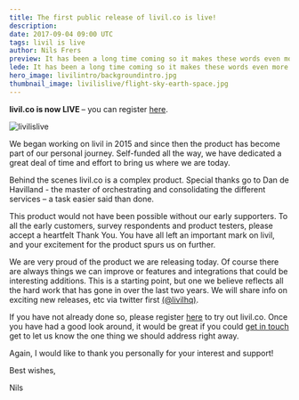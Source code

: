 ```yaml
---
title: The first public release of livil.co is live!
description:
date: 2017-09-04 09:00 UTC
tags: livil is live
author: Nils Frers
preview: It has been a long time coming so it makes these words even more special.
lede: It has been a long time coming so it makes these words even more special.
hero_image: livilintro/backgroundintro.jpg
thumbnail_image: livilislive/flight-sky-earth-space.jpg
---
```



<strong> livil.co is now LIVE </strong> – you can register <a href="https://livil.co/a/register">here</a>.

![livilislive](/blog/livilislive/livilfireworks.png)

We began working on livil in 2015 and since then the product has become part of our personal journey. Self-funded all the way, we have dedicated a great deal of time and effort to bring us where we are today.

Behind the scenes livil.co is a complex product. Special thanks go to Dan de Havilland - the master of orchestrating and consolidating the different services – a task easier said than done.

This product would not have been possible without our early supporters. To all the early customers, survey respondents and product testers, please accept a heartfelt Thank You. You have all left an important mark on livil, and your excitement for the product spurs us on further.

We are very proud of the product we are releasing today. Of course there are always things we can improve or features and integrations that could be interesting additions. This is a starting point, but one we believe reflects all the hard work that has gone in over the last two years. We will share info on exciting new releases, etc via twitter first <a href="https://twitter.com/livilhq">(@livilhq)</a>.

If you have not already done so, please register <a href="https://livil.co/a/register">here</a> to try out livil.co.
Once you have had a good look around, it would be great if you could <a href="https://livil.co/contact/">get in touch</a> get to let us know the one thing we should address right away.

Again, I would like to thank you personally for your interest and support!

Best wishes,

Nils


